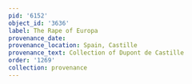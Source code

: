 ```yaml
---
pid: '6152'
object_id: '3636'
label: The Rape of Europa
provenance_date:
provenance_location: Spain, Castille
provenance_text: Collection of Dupont de Castille
order: '1269'
collection: provenance
---
```

